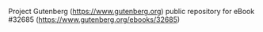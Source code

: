 Project Gutenberg (https://www.gutenberg.org) public repository for eBook #32685 (https://www.gutenberg.org/ebooks/32685)
